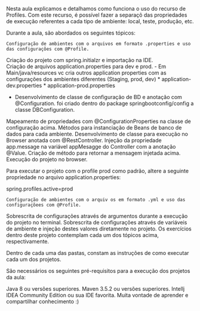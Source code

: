 
Nesta aula explicamos e detalhamos como funciona o uso do recurso de Profiles. Com este recurso, é possível fazer a separaçõ das propriedades de execução referentes a cada tipo de ambiente: local, teste, produção, etc.

Durante a aula, são abordados os seguintes tópicos:

    Configuração de ambientes com o arquivos em formato .properties e uso das configurações com @Profile.


Criação do projeto com spring.initialzr e importação na IDE.   
Criação de arquivos application.properties para dev e prod.
    - Em Main/java/resources vc cria outros application properties com as configurações dos ambientes diferentes (Staging, prod, dev)
        * application-dev.properties
        * application-prod.properties


- Desenvolvimento de classe de configuração de BD e anotação com @Configuration.
foi criado dentro do package springbootconfig/config a classe DBConfiguration.


Mapeamento de propriedades com @ConfigurationProperties na classe de configuração acima.
Métodos para instanciação de Beans de banco de dados para cada ambiente.
Desenvolvimento de classe para execução no Browser anotada com @RestController.
Injeção da propriedade app.message na variável appMesagge do Controller com a anotação @Value.
Criação de método para retornar a mensagem injetada acima.
Execução do projeto no browser.



Para executar o projeto com o profile prod como padrão, altere a seguinte propriedade no arquivo application.properties:

spring.profiles.active=prod



    Configuração de ambientes com o arquiv os em formato .yml e uso das configuraçõees com @Profile.
Sobrescrita de configurações através de argumentos durante a execução do projeto no terminal.
Sobrescrita de configurações através de variáveis de ambiente e injeção destes valores diretamente no projeto.
Os exercícios dentro deste projeto contemplam cada um dos tópicos acima, respectivamente.

Dentro de cada uma das pastas, constam as instruções de como executar cada um dos projetos.

São necessários os seguintes pré-requisitos para a execução dos projetos da aula:

Java 8 ou versões superiores.
Maven 3.5.2 ou versões superiores.
Intellj IDEA Community Edition ou sua IDE favorita.
Muita vontade de aprender e compartilhar conhecimento :)




